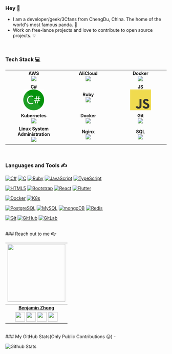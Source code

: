### Hey 👋

* I am a developer/geek/3Cfans from ChengDu, China. The home of the world's most famous panda. 🐼
* Work on free-lance projects and love to contribute to open source projects. 💡

<br>

### Tech Stack 💻

<table>
<tbody>
<tr>
<td align="center" width="20%">
<span><b><center>AWS</center></b></span> 
<img height=60px src="https://encrypted-tbn0.gstatic.com/images?q=tbn%3AANd9GcQV9AyEyvrlIJLOfbxFLfOr03Qy5gRL0txWMQ&usqp=CAU"> 
</td>

<td align="center" width="20%">
<span><b><center>AliCloud</center></b></span> 
<img height=60px src="https://avatars2.githubusercontent.com/u/941070?s=200&v=4"> 
</td>

<td align="center" width="20%">
<span><b><center>Docker</center></b></span> 
<img height=60px src="https://encrypted-tbn0.gstatic.com/images?q=tbn%3AANd9GcTApU_6Eg4oWx3NMhLifHmNEkxjeMxfd3oGUA&usqp=CAU"> 
</td>
</tr>

<tr>
<td align="center" width="20%">
<span><b><center>C#</center></b></span> 
<img height=65px src="https://raw.githubusercontent.com/github/explore/80688e429a7d4ef2fca1e82350fe8e3517d3494d/topics/csharp/csharp.png"> 
</td>

<td align="center" width="20%">
<span><b><center>Ruby</center></b></span> 
<img height=65px src="https://avatars2.githubusercontent.com/u/210414?s=200&v=4"> 
</td>

<td align="center" width="20%">
<span><b><center>JS</center></b></span> 
<img height=65px src="https://raw.githubusercontent.com/github/explore/80688e429a7d4ef2fca1e82350fe8e3517d3494d/topics/javascript/javascript.png"> 
</td>
</tr>

<tr>
<td align="center" width="20%">
<span><b><center>Kubernetes</center></b></span> 
<img height=65px src="https://d15shllkswkct0.cloudfront.net/wp-content/blogs.dir/1/files/2019/05/Kubernetes_New.png"> 
</td>

<td align="center" width="20%">
<span><b><center>Docker</center></b></span> 
<img height=60px src="https://encrypted-tbn0.gstatic.com/images?q=tbn%3AANd9GcTApU_6Eg4oWx3NMhLifHmNEkxjeMxfd3oGUA&usqp=CAU"> 
</td>

<td align="center" width="20%">
<span><b><center>Git</center></b></span> 
<img height=65px src="https://git-scm.com/images/logos/downloads/Git-Logo-2Color.png"> 
</td>    
</tr>

<tr>
<td align="center" width="20%">
<span><b><center>Linux System Administration</center></b></span> 
<img height=65px src="https://upload.wikimedia.org/wikipedia/commons/a/af/Tux.png"> 
</td>

<td align="center" width="20%">
<span><b><center>Nginx</center></b></span> 
<img height=65px src="http://www.myiconfinder.com/uploads/iconsets/256-256-cf2ed3956a3a1484f83ed20d7e987f21.png"> 
</td>

<td align="center" width="20%">
<span><b><center>SQL</center></b></span> 
<img height=65px src="https://i0.wp.com/www.complexsql.com/wp-content/uploads/2017/01/sql-logo.jpg?ssl=1"> 
</td>
</tr>

</tbody>
</table>

<br>

### Languages and Tools ✍️

[![C#](https://img.shields.io/badge/-CSharp-black?style=flat&logo=C#)](https://github.com/BenjaminX) [![C](https://img.shields.io/badge/C-A8B9CC?style=flat&logo=c&logoColor=white&link=https://github.com/BenjaminX)](https://github.com/BenjaminX)
[![Ruby](https://img.shields.io/badge/-Ruby-black?style=flat&logo=ruby&link=https://github.com/BenjaminX)](https://github.com/BenjaminX)
[![JavaScript](https://img.shields.io/badge/-JavaScript-black?style=flat&logo=javascript&link=https://github.com/BenjaminX)](https://github.com/BenjaminX)
[![TypeScript](https://img.shields.io/badge/-TypeScript-007ACC?style=flat&logo=typescript&link=https://github.com/BenjaminX)](https://github.com/BenjaminX) 

[![HTML5](https://img.shields.io/badge/-HTML5-E34F26?style=flat&logo=html5&logoColor=white&link=https://github.com/BenjaminX)](https://github.com/BenjaminX)  [![Bootstrap](https://img.shields.io/badge/-Bootstrap-563D7C?style=flat&logo=bootstrap&link=https://github.com/BenjaminX)](https://github.com/BenjaminX) [![React](https://img.shields.io/badge/-iOS-black?style=flat&logo=ios&link=https://github.com/BenjaminX)](https://github.com/BenjaminX) [![Flutter](https://img.shields.io/badge/-Flutter-02569B?style=flat&logo=flutter&link=https://github.com/BenjaminX)](https://github.com/BenjaminX)

[![Docker](https://img.shields.io/badge/-Docker-black?style=flat&logo=docker&link=https://github.com/BenjaminX)](https://github.com/BenjaminX)
[![K8s](https://img.shields.io/badge/-K8s-black?style=flat&logo=Kubernetes&link=https://github.com/BenjaminX)](https://github.com/BenjaminX)

[![PostgreSQL](https://img.shields.io/badge/-PostgreSQL-336791?style=flat&logo=postgresql&link=https://github.com/BenjaminX)](https://github.com/BenjaminX) [![MySQL](https://img.shields.io/badge/-MySQL-black?style=flat&logo=mysql&link=https://github.com/BenjaminX)](https://github.com/BenjaminX)
[![mongoDB](https://img.shields.io/badge/-mongoDB-black?style=flat&logo=mongodb&link=https://github.com/BenjaminX)](https://github.com/BenjaminX)
[![Redis](https://img.shields.io/badge/-Redis-black?style=flat&logo=redis&link=https://github.com/BenjaminX)](https://github.com/BenjaminX)

[![Git](https://img.shields.io/badge/-Git-black?style=flat&logo=git&link=https://github.com/BenjaminX)](https://github.com/BenjaminX)
[![GitHub](https://img.shields.io/badge/-GitHub-181717?style=flat&logo=github&link=https://github.com/BenjaminX)](https://github.com/BenjaminX) [![GitLab](https://img.shields.io/badge/-GitLab-FCA121?style=flat&logo=gitlab&link=https://github.com/BenjaminX)](https://github.com/BenjaminX)

<br>
### Reach out to me 👓

| <a href="http://benjaminzhong.com/"><img src="https://icon-library.net//images/icon-programmer/icon-programmer-14.jpg" width="180px" height="180px" /></a> |
| :---------------------------------------------------------------------------------------------------------------------------------------: |
|       **[Benjamin Zhong](http://benjaminzhong.com/)**       |
|<a href="https://twitter.com/BenjaminZhong"><img src="https://cdn.jsdelivr.net/npm/simple-icons@v3/icons/twitter.svg" width="30px" height="30px"></a> <a href="https://github.com/BenjaminX"><img src="https://cdn.jsdelivr.net/npm/simple-icons@v3/icons/github.svg" width="30px" height="30px"></a> <a href="https://www.instagram.com/benjaminzhong/"><img src="https://cdn.jsdelivr.net/npm/simple-icons@v3/icons/instagram.svg" width="30px" height="30px"></a> <a href="https://www.linkedin.com/in/xgodspeedx/"><img src="https://cdn.jsdelivr.net/npm/simple-icons@v3/icons/linkedin.svg" width="30px" height="30px"></a>|

<br>
### My GitHub Stats(Only Public Contributions 😑) -
  
  ![Github Stats](https://github-readme-stats.vercel.app/api?username=BenjaminX&show_icons=true&title_color=fff&icon_color=79ff97&text_color=9f9f9f&bg_color=151515)  
